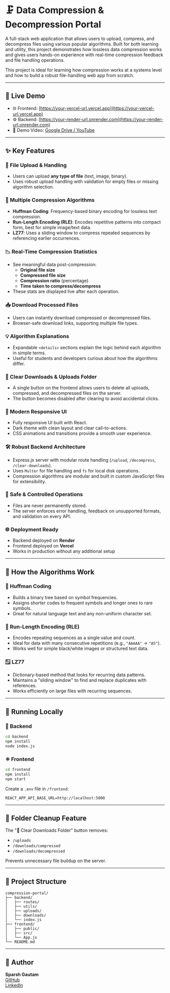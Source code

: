 # 🗜️ Data Compression & Decompression Portal

A full-stack web application that allows users to upload, compress, and decompress files using various popular algorithms. Built for both learning and utility, this project demonstrates how lossless data compression works and gives users hands-on experience with real-time compression feedback and file handling operations.

This project is ideal for learning how compression works at a systems level and how to build a robust file-handling web app from scratch.

---

## 🚀 Live Demo

- 🌐 Frontend: [https://your-vercel-url.vercel.app](https://your-vercel-url.vercel.app)
- ⚙️ Backend: [https://your-render-url.onrender.com](https://your-render-url.onrender.com)
- 🎥 Demo Video: [Google Drive / YouTube](#)

---

## ✨ Key Features

### 📂 File Upload & Handling
- Users can upload **any type of file** (text, image, binary).
- Uses robust upload handling with validation for empty files or missing algorithm selection.

### 🧠 Multiple Compression Algorithms
- **Huffman Coding**: Frequency-based binary encoding for lossless text compression.
- **Run-Length Encoding (RLE)**: Encodes repetitive patterns into compact form, best for simple image/text data.
- **LZ77**: Uses a sliding window to compress repeated sequences by referencing earlier occurrences.

### 📉 Real-Time Compression Statistics
- See meaningful data post-compression:
  - **Original file size**
  - **Compressed file size**
  - **Compression ratio** (percentage)
  - **Time taken to compress/decompress**
- These stats are displayed live after each operation.

### 📥 Download Processed Files
- Users can instantly download compressed or decompressed files.
- Browser-safe download links, supporting multiple file types.

### 💡 Algorithm Explanations
- Expandable `<details>` sections explain the logic behind each algorithm in simple terms.
- Useful for students and developers curious about how the algorithms differ.

### 🧹 Clear Downloads & Uploads Folder
- A single button on the frontend allows users to delete all uploads, compressed, and decompressed files on the server.
- The button becomes disabled after clearing to avoid accidental clicks.

### 🎨 Modern Responsive UI
- Fully responsive UI built with React.
- Dark theme with clean layout and clear call-to-actions.
- CSS animations and transitions provide a smooth user experience.

### 🛠️ Robust Backend Architecture
- Express.js server with modular route handling (`/upload`, `/decompress`, `/clear-downloads`).
- Uses `Multer` for file handling and `fs` for local disk operations.
- Compression algorithms are modular and built in custom JavaScript files for extensibility.

### 🔐 Safe & Controlled Operations
- Files are never permanently stored.
- The server enforces error handling, feedback on unsupported formats, and validation on every API.

### 🌐 Deployment Ready
- Backend deployed on **Render**
- Frontend deployed on **Vercel**
- Works in production without any additional setup

---

## 🧠 How the Algorithms Work

### 🔢 Huffman Coding
- Builds a binary tree based on symbol frequencies.
- Assigns shorter codes to frequent symbols and longer ones to rare symbols.
- Great for natural language text and any non-uniform character set.

### 🔁 Run-Length Encoding (RLE)
- Encodes repeating sequences as a single value and count.
- Ideal for data with many consecutive repetitions (e.g., `"AAAAA"` → `"A5"`).
- Works well for simple black/white images or structured text data.

### 🪟 LZ77
- Dictionary-based method that looks for recurring data patterns.
- Maintains a "sliding window" to find and replace duplicates with references.
- Works efficiently on large files with recurring sequences.

---

## 🧪 Running Locally

### 🔧 Backend

```bash
cd backend
npm install
node index.js
```

### ⚛️ Frontend

```bash
cd frontend
npm install
npm start
```

Create a `.env` file in `/frontend`:

```env
REACT_APP_API_BASE_URL=http://localhost:5000
```

---

## 🧼 Folder Cleanup Feature

The "🧹 Clear Downloads Folder" button removes:
- `/uploads`
- `/downloads/compressed`
- `/downloads/decompressed`

Prevents unnecessary file buildup on the server.

---

## 📁 Project Structure

```
compression-portal/
├── backend/
│   ├── routes/
│   ├── utils/
│   ├── uploads/
│   ├── downloads/
│   └── index.js
├── frontend/
│   ├── public/
│   ├── src/
│   └── App.js
└── README.md
```

---

## 🙋 Author

**Sparsh Gautam**  
[GitHub](https://github.com/berserker2971)  
[LinkedIn](#)
